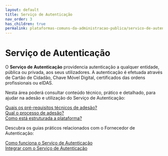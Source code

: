 ```yaml
---
layout: default
title: Serviço de Autenticação
nav_order: 3
has_children: true
permalink: plataformas-comuns-da-administracao-publica/servico-de-autenticacao
---
```



<link rel="stylesheet" href="{{ site.baseurl }}/styles.css">

# Serviço de Autenticação

O **Serviço de Autenticação** providencia autenticação a qualquer entidade, pública ou privada, aos seus utilizadores. A autenticação é efetuada através de Cartão de Cidadão, Chave Móvel Digital, certificados das ordens profissionais ou eIDAS.

Nesta área poderá consultar conteúdo técnico, prático e detalhado, para ajudar na adesão e utilização do Serviço de Autenticação:

 <a href="../../plataformas-comuns-da-administracao-publica/servico-de-autenticacao/quais-os-pre-requisitos-tecnicos-de-adesao.html" class="button">Quais os pré-requisitos técnicos de adesão?</a><br>
<a href="../../plataformas-comuns-da-administracao-publica/servico-de-autenticacao/qual-o-processo-de-adesao.html" class="button">Qual o processo de adesão?</a><br>
<a href="../../plataformas-comuns-da-administracao-publica/servico-de-autenticacao/como-esta-estruturada-a-plataforma.html" class="button">Como está estruturada a plataforma?</a><br>

  Descubra os guias práticos relacionados com o Fornecedor de Autenticação:

  <a href="../../guias-praticos/como-funciona-o-servico-de-autenticacao/" class="button">Como funciona o Serviço de Autenticação</a><br>
  <a href="../../guias-praticos/integrar-com-o-servico-de-autenticacao/" class="button">Integrar com o Serviço de Autenticação</a>